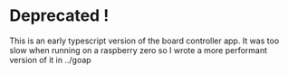# Deprecated !

This is an early typescript version of the board controller app. It was too slow when running on a raspberry zero so I wrote a more performant version of it in ../goap
